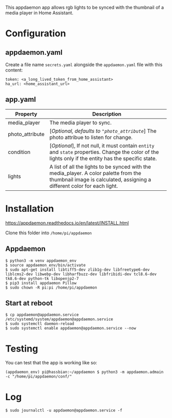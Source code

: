 This appdaemon app allows rgb lights to be synced with the thumbnail of a media player in Home Assistant.

# Configuration

## appdaemon.yaml

Create a file name `secrets.yaml` alongside the `appdaemon.yaml` file with this content:

```
token: <a_long_lived_token_from_home_assistant>
ha_url: <home_assistant_url>
```

## app.yaml

| Property        | Description                                                                                                                                                                        |
|-----------------|------------------------------------------------------------------------------------------------------------------------------------------------------------------------------------|
| media_player    | The media player to sync.                                                                                                                                                          |
| photo_attribute | [_Optional, defaults to `"photo_attribute`_] The photo attribue to listen for change.                                                                                                                                           |
| condition       | [_Optional_], If not null, it must contain `entity` and `state` properties. Change the color of the lights only if the entity has the specific state.                                                  |
| lights          | A list of all the lights to be synced with the media_player. A color palette from the thumbnail image is calculated, assigning a different color for each light. |


# Installation

https://appdaemon.readthedocs.io/en/latest/INSTALL.html

Clone this folder into `/home/pi/appdaemon`

## Appdaemon

```
$ python3 -m venv appdaemon_env
$ source appdaemon_env/bin/activate
$ sudo apt-get install libtiff5-dev zlib1g-dev libfreetype6-dev liblcms2-dev libwebp-dev libharfbuzz-dev libfribidi-dev tcl8.6-dev tk8.6-dev python-tk libopenjp2-7
$ pip3 install appdaemon Pillow
$ sudo chown -R pi:pi /home/pi/appdaemon
```

## Start at reboot

```
$ cp appdaemon@appdaemon.service /etc/systemd/system/appdaemon@appdaemon.service
$ sudo systemctl daemon-reload
$ sudo systemctl enable appdaemon@appdaemon.service --now
```

# Testing

You can test that the app is working like so:

```
(appdaemon_env) pi@hassbian:~/appdaemon $ python3 -m appdaemon.admain -c "/home/pi/appdaemon/conf/"
```

# Log

```
$ sudo journalctl -u appdaemon@appdaemon.service -f
```